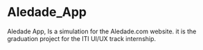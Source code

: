 # Aledade_App
Aledade App, Is a simulation for the Aledade.com website. it is the graduation project for the ITI UI/UX track internship.
